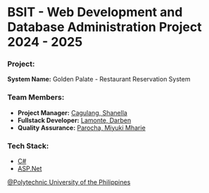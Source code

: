 # BSIT - Web Development and Database Administration Project 2024 - 2025

### Project: 
**System Name:** Golden Palate - Restaurant Reservation System

### Team Members:
- **Project Manager:** [Cagulang, Shanella](https://www.facebook.com/shanel.amara)
- **Fullstack Developer:** [Lamonte, Darben](https://www.facebook.com/darbxnn)
- **Quality Assurance:** [Parocha, Miyuki Mharie](https://www.facebook.com/itsmiyukimharie)

### Tech Stack:
- [C#](https://dotnet.microsoft.com/en-us/languages/csharp)
- [ASP.Net](https://dotnet.microsoft.com/en-us/apps/aspnet)

[@Polytechnic University of the Philippines](https://www.pup.edu.ph/)
